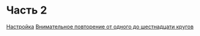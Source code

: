 # Часть 2

[Настройка](01.md)
[Внимательное повторение от одного до шестнадцати кругов](02/README.md)
